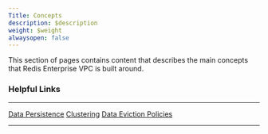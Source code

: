 ```yaml
---
Title: Concepts
description: $description
weight: $weight
alwaysopen: false
---
```

This section of pages contains content that describes the main concepts
that Redis Enterprise VPC is built around.

### Helpful Links

  ----------------------------------------------------------------------------------- ----------------------------------------------------------------------- -----------------------------------------------------------------------------------------------
  [Data Persistence](/redis-cloud-private-documentation/concepts/data-persistence/)   [Clustering](/redis-cloud-private-documentation/concepts/clustering/)   [Data Eviction Policies](/redis-cloud-private-documentation/concepts/data-eviction-policies/)
  ----------------------------------------------------------------------------------- ----------------------------------------------------------------------- -----------------------------------------------------------------------------------------------
